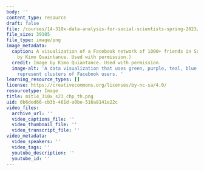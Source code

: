 ```yaml
---
body: ''
content_type: resource
draft: false
file: /courses/14-310x-data-analysis-for-social-scientists-spring-2023/mit14_310x_s23_chp_th.png
file_size: 39105
file_type: image/png
image_metadata:
  caption: A visualization of a Facebook network of 1000+ friends in Somalia. (Image
    by Kimo Quaintance. Used with permission.)
  credit: Image by Kimo Quiantance. Used with permission.
  image-alt: 'A data visualization that uses green, purple, teal, blue, and pink to
    represent clusters of Facebook users. '
learning_resource_types: []
license: https://creativecommons.org/licenses/by-nc-sa/4.0/
resourcetype: Image
title: mit14_310x_s23_chp_th.png
uid: 0b6ded66-cb3b-481d-a0be-516a8141e22c
video_files:
  archive_url: ''
  video_captions_file: ''
  video_thumbnail_file: ''
  video_transcript_file: ''
video_metadata:
  video_speakers: ''
  video_tags: ''
  youtube_description: ''
  youtube_id: ''
---
```


